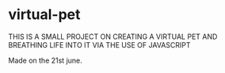 # virtual-pet

THIS IS A SMALL PROJECT ON CREATING A VIRTUAL PET AND BREATHING LIFE INTO IT VIA THE USE OF JAVASCRIPT

Made on the 21st june. 